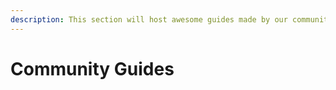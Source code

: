 ```yaml
---
description: This section will host awesome guides made by our community.
---
```


# Community Guides


